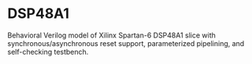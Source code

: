 # DSP48A1
Behavioral Verilog model of Xilinx Spartan-6 DSP48A1 slice with synchronous/asynchronous reset support, parameterized pipelining, and self-checking testbench.
